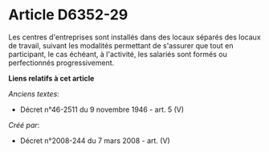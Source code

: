 # Article D6352-29

Les centres d'entreprises sont installés dans des locaux séparés des locaux de travail, suivant les modalités permettant de
s'assurer que tout en participant, le cas échéant, à l'activité, les salariés sont formés ou perfectionnés progressivement.

**Liens relatifs à cet article**

_Anciens textes_:

  - Décret n°46-2511 du 9 novembre 1946 - art. 5 (V)

_Créé par_:

  - Décret n°2008-244 du 7 mars 2008 - art. (V)
